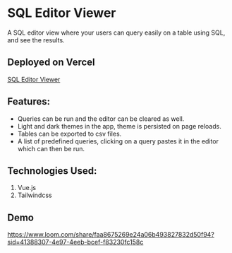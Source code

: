 # SQL Editor Viewer

A SQL editor view where your users can query easily on a table using SQL, and see the results.

## Deployed on Vercel

[SQL Editor Viewer](https://sql-query-viewer.vercel.app/)

## Features:

- Queries can be run and the editor can be cleared as well.
- Light and dark themes in the app, theme is persisted on page reloads.
- Tables can be exported to csv files.
- A list of predefined queries, clicking on a query pastes it in the editor which can then be run.

## Technologies Used:

1. Vue.js
2. Tailwindcss

## Demo

https://www.loom.com/share/faa8675269e24a06b493827832d50f94?sid=41388307-4e97-4eeb-bcef-f83230fc158c
